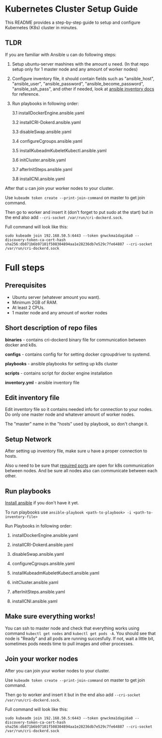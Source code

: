 # Kubernetes Cluster Setup Guide

This README provides a step-by-step guide to setup and configure Kubernetes (K8s) cluster in minutes.

## TLDR

If you are familiar with Ansible u can do following steps:

1. Setup ubuntu-server mashines with the amount u need. (In that repo setup only for 1 master node and any amount of worker nodes) 

2. Configure inventory file, it should contain fields such as "ansible_host", "ansible_user", "ansible_password", "ansible_become_password", "ansible_ssh_pass", and other if needed, look at [ansible inventory docs](https://docs.ansible.com/ansible/latest/inventory_guide/intro_inventory.html) for reference.

3. Run playbooks in following order:

   3.1 installDockerEngine.ansible.yaml

   3.2 installCRI-Dokerd.ansible.yaml

   3.3 disableSwap.ansible.yaml

   3.4 configureCgroups.ansible.yaml

   3.5 installKubeadmKubeletKubectl.ansible.yaml

   3.6 initCluster.ansible.yaml

   3.7 afterInitSteps.ansible.yaml

   3.8 installCNI.ansible.yaml

After that u can join your worker nodes to your cluster.   

Use ```kubeadm token create --print-join-command``` on master to get join command.

Then go to worker and insert it (don't forget to put sudo at the start) but in the end also add ```--cri-socket /var/run/cri-dockerd.sock```.

Full command will look like this:

```sudo kubeadm join 192.168.50.5:6443 --token gnwckma1dagi6a0 --discovery-token-ca-cert-hash sha256:db871b6b97101f508304894aa1e28236db7e529c7fe64887 --cri-socket /var/run/cri-dockerd.sock```

# Full steps

## Prerequisites

- Ubuntu server (whatever amount you want).
- Minimum 2GB of RAM.
- At least 2 CPUs.
- 1 master node and any amount of worker nodes

## Short description of repo files

**binaries** - contains cri-dockerd binary file for communication between docker and k8s.

**configs** - contains config for for setting docker cgroupdriver to systemd. 

**playbooks** - ansible playbooks for setting up k8s cluster

**scripts** - contains script for docker engine installation

**inventory.yml** - ansible inventory file

## Edit inventory file

Edit inventory file so it contains needed info for connection to your nodes. Do only one master node and whatever amount of worker nodes.

The "master" name in the "hosts" used by playbook, so don't change it.

## Setup Network

After setting up inventory file, make sure u have a proper connection to hosts.

Also u need to be sure that [required ports](https://kubernetes.io/docs/reference/networking/ports-and-protocols/) are open for k8s communication between nodes. And be sure all nodes also can communicate between each other.

## Run playbooks

[Install ansible](https://docs.ansible.com/ansible/latest/installation_guide/intro_installation.html) if you don't have it yet. 

To run playbooks use ```ansible-playbook <path-to-playbook> -i <path-to-inventory-file>``` 

Run Playbooks in following order:

1. installDockerEngine.ansible.yaml

2. installCRI-Dokerd.ansible.yaml

3. disableSwap.ansible.yaml

4. configureCgroups.ansible.yaml

5. installKubeadmKubeletKubectl.ansible.yaml

6. initCluster.ansible.yaml

7. afterInitSteps.ansible.yaml

8. installCNI.ansible.yaml

## Make sure everything works!

You can ssh to master node and check that everything works using command ```kubectl get nodes``` and ```kubectl get pods -A```. You should see that node is "Ready" and all pods are running succesfully. If not, wait a little bit, sometimes pods needs time to pull images and other processes.

## Join your worker nodes

After you can join your worker nodes to your cluster.   

Use ```kubeadm token create --print-join-command``` on master to get join command.

Then go to worker and insert it but in the end also add ```--cri-socket /var/run/cri-dockerd.sock```.

Full command will look like this:

```sudo kubeadm join 192.168.50.5:6443 --token gnwckma1dagi6a0 --discovery-token-ca-cert-hash sha256:db871b6b97101f508304894aa1e28236db7e529c7fe64887 --cri-socket /var/run/cri-dockerd.sock```